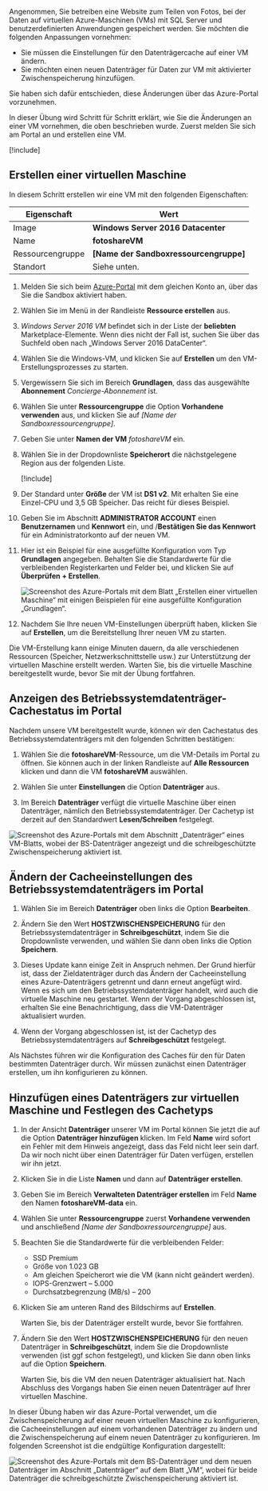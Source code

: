
Angenommen, Sie betreiben eine Website zum Teilen von Fotos, bei der Daten auf virtuellen Azure-Maschinen (VMs) mit SQL Server und benutzerdefinierten Anwendungen gespeichert werden. Sie möchten die folgenden Anpassungen vornehmen:

- Sie müssen die Einstellungen für den Datenträgercache auf einer VM ändern.
- Sie möchten einen neuen Datenträger für Daten zur VM mit aktivierter Zwischenspeicherung hinzufügen.

Sie haben sich dafür entschieden, diese Änderungen über das Azure-Portal vorzunehmen.

In dieser Übung wird Schritt für Schritt erklärt, wie Sie die Änderungen an einer VM vornehmen, die oben beschrieben wurde. Zuerst melden Sie sich am Portal an und erstellen eine VM.

[!include[](../../../includes/azure-sandbox-activate.md)]

## <a name="create-a-virtual-machine"></a>Erstellen einer virtuellen Maschine

In diesem Schritt erstellen wir eine VM mit den folgenden Eigenschaften:

| Eigenschaft        | Wert   |
|-----------------|---------|
| Image           | **Windows Server 2016 Datacenter** |
| Name            | **fotoshareVM** |
| Ressourcengruppe  |   **<rgn>[Name der Sandboxressourcengruppe]</rgn>** |
| Standort        | Siehe unten. |

1. Melden Sie sich beim [Azure-Portal](https://portal.azure.com/learn.docs.microsoft.com?azure-portal=true) mit dem gleichen Konto an, über das Sie die Sandbox aktiviert haben.

1. Wählen Sie im Menü in der Randleiste **Ressource erstellen** aus.

1. _Windows Server 2016 VM_ befindet sich in der Liste der **beliebten** Marketplace-Elemente. Wenn dies nicht der Fall ist, suchen Sie über das Suchfeld oben nach „Windows Server 2016 DataCenter“.

1. Wählen Sie die Windows-VM, und klicken Sie auf **Erstellen** um den VM-Erstellungsprozesses zu starten.

1. Vergewissern Sie sich im Bereich **Grundlagen**, dass das ausgewählte **Abonnement** _Concierge-Abonnement_ ist.

1. Wählen Sie unter **Ressourcengruppe** die Option **Vorhandene verwenden** aus, und klicken Sie auf _<rgn>[Name der Sandboxressourcengruppe]</rgn>_.

1. Geben Sie unter **Namen der VM** _fotoshareVM_ ein.

1. Wählen Sie in der Dropdownliste **Speicherort** die nächstgelegene Region aus der folgenden Liste.

    [!include[](../../../includes/azure-sandbox-regions-first-mention-note-friendly.md)]

1. Der Standard unter **Größe** der VM ist **DS1 v2**. Mit erhalten Sie eine Einzel-CPU und 3,5 GB Speicher. Das reicht für dieses Beispiel.

1. Geben Sie im Abschnitt **ADMINISTRATOR ACCOUNT** einen **Benutzernamen** und **Kennwort** ein, und /**Bestätigen Sie das Kennwort** für ein Administratorkonto auf der neuen VM.

1. Hier ist ein Beispiel für eine ausgefüllte Konfiguration vom Typ **Grundlagen** angegeben. Behalten Sie die Standardwerte für die verbleibenden Registerkarten und Felder bei, und klicken Sie auf **Überprüfen + Erstellen**.

    ![Screenshot des Azure-Portals mit dem Blatt „Erstellen einer virtuellen Maschine“ mit einigen Beispielen für eine ausgefüllte Konfiguration „Grundlagen“.](../media/4-basics-vm.png)

1. Nachdem Sie Ihre neuen VM-Einstellungen überprüft haben, klicken Sie auf **Erstellen**, um die Bereitstellung Ihrer neuen VM zu starten.

Die VM-Erstellung kann einige Minuten dauern, da alle verschiedenen Ressourcen (Speicher, Netzwerkschnittstelle usw.) zur Unterstützung der virtuellen Maschine erstellt werden. Warten Sie, bis die virtuelle Maschine bereitgestellt wurde, bevor Sie mit der Übung fortfahren.

## <a name="view-os-disk-cache-status-in-the-portal"></a>Anzeigen des Betriebssystemdatenträger-Cachestatus im Portal

Nachdem unsere VM bereitgestellt wurde, können wir den Cachestatus des Betriebssystemdatenträgers mit den folgenden Schritten bestätigen:

1. Wählen Sie die **fotoshareVM**-Ressource, um die VM-Details im Portal zu öffnen. Sie können auch in der linken Randleiste auf **Alle Ressourcen** klicken und dann die VM **fotoshareVM** auswählen.

1. Wählen Sie unter **Einstellungen** die Option **Datenträger** aus.

1. Im Bereich **Datenträger** verfügt die virtuelle Maschine über einen Datenträger, nämlich den Betriebssystemdatenträger. Der Cachetyp ist derzeit auf den Standardwert **Lesen/Schreiben** festgelegt.

![Screenshot des Azure-Portals mit dem Abschnitt „Datenträger“ eines VM-Blatts, wobei der BS-Datenträger angezeigt und die schreibgeschützte Zwischenspeicherung aktiviert ist.](../media/4-os-disk-rw.PNG)

## <a name="change-the-cache-settings-of-the-os-disk-in-the-portal"></a>Ändern der Cacheeinstellungen des Betriebssystemdatenträgers im Portal

1. Wählen Sie im Bereich **Datenträger** oben links die Option **Bearbeiten**.

1. Ändern Sie den Wert **HOSTZWISCHENSPEICHERUNG** für den Betriebssystemdatenträger in **Schreibgeschützt**, indem Sie die Dropdownliste verwenden, und wählen Sie dann oben links die Option **Speichern**.

1. Dieses Update kann einige Zeit in Anspruch nehmen. Der Grund hierfür ist, dass der Zieldatenträger durch das Ändern der Cacheeinstellung eines Azure-Datenträgers getrennt und dann erneut angefügt wird. Wenn es sich um den Betriebssystemdatenträger handelt, wird auch die virtuelle Maschine neu gestartet. Wenn der Vorgang abgeschlossen ist, erhalten Sie eine Benachrichtigung, dass die VM-Datenträger aktualisiert wurden.

1. Wenn der Vorgang abgeschlossen ist, ist der Cachetyp des Betriebssystemdatenträgers auf **Schreibgeschützt** festgelegt.

Als Nächstes führen wir die Konfiguration des Caches für den für Daten bestimmten Datenträger durch. Wir müssen zunächst einen Datenträger erstellen, um ihn konfigurieren zu können.

## <a name="add-a-data-disk-to-the-vm-and-set-caching-type"></a>Hinzufügen eines Datenträgers zur virtuellen Maschine und Festlegen des Cachetyps

1. In der Ansicht **Datenträger** unserer VM im Portal können Sie jetzt die auf die Option **Datenträger hinzufügen** klicken. Im Feld **Name** wird sofort ein Fehler mit dem Hinweis angezeigt, dass das Feld nicht leer sein darf. Da wir noch nicht über einen Datenträger für Daten verfügen, erstellen wir ihn jetzt.

1. Klicken Sie in die Liste **Namen** und dann auf **Datenträger erstellen**.

1. Geben Sie im Bereich **Verwalteten Datenträger erstellen** im Feld **Name** den Namen **fotoshareVM-data** ein.

1. Wählen Sie unter **Ressourcengruppe** zuerst **Vorhandene verwenden** und anschließend _<rgn>[Name der Sandboxressourcengruppe]</rgn>_ aus.

1. Beachten Sie die Standardwerte für die verbleibenden Felder:
    - SSD Premium
    - Größe von 1.023 GB
    - Am gleichen Speicherort wie die VM (kann nicht geändert werden).
    - IOPS-Grenzwert – 5.000
    - Durchsatzbegrenzung (MB/s) – 200

1. Klicken Sie am unteren Rand des Bildschirms auf **Erstellen**.

    Warten Sie, bis der Datenträger erstellt wurde, bevor Sie fortfahren.

1. Ändern Sie den Wert **HOSTZWISCHENSPEICHERUNG** für den neuen Datenträger in **Schreibgeschützt**, indem Sie die Dropdownliste verwenden (ist ggf schon festgelegt), und klicken Sie dann oben links auf die Option **Speichern**.

    Warten Sie, bis die VM den neuen Datenträger aktualisiert hat. Nach Abschluss des Vorgangs haben Sie einen neuen Datenträger auf Ihrer virtuellen Maschine.

In dieser Übung haben wir das Azure-Portal verwendet, um die Zwischenspeicherung auf einer neuen virtuellen Maschine zu konfigurieren, die Cacheeinstellungen auf einem vorhandenen Datenträger zu ändern und die Zwischenspeicherung auf einem neuen Datenträger zu konfigurieren. Im folgenden Screenshot ist die endgültige Konfiguration dargestellt:

![Screenshot des Azure-Portals mit dem BS-Datenträger und dem neuen Datenträger im Abschnitt „Datenträger“ auf dem Blatt „VM“, wobei für beide Datenträger die schreibgeschützte Zwischenspeicherung aktiviert ist.](../media/disks-final-config-portal.PNG)
